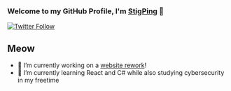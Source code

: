 ### Welcome to my GitHub Profile, I'm [StigPing][website] 👋

[![Twitter Follow](https://img.shields.io/twitter/follow/stigping?color=1DA1F2&logo=twitter&style=for-the-badge)](https://twitter.com/intent/follow?original_referer=https%3A%2F%2Fgithub.com%2Fstigping&screen_name=stigping)

## Meow

- 🔭 I’m currently working on a [website rework][website]!
- 🌱 I’m currently learning React and C# while also studying cybersecurity in my freetime

[website]: https://flamewatergaming.com
[twitter]: https://twitter.com/stigping
[instagram]: https://instagram.com/stigping
[linkedin]: https://linkedin.com/in/stigping
